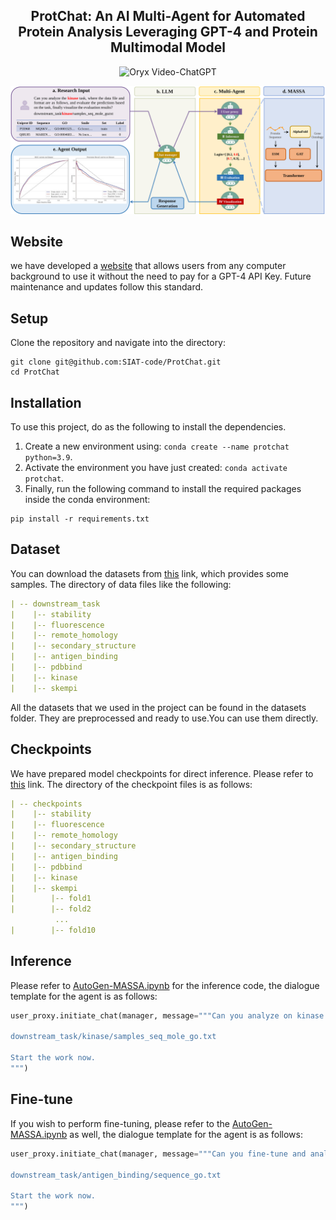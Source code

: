 <div align="center">
<h2>ProtChat: An AI Multi-Agent for Automated Protein Analysis Leveraging GPT-4 and Protein Multimodal Model</h2>

<p align="center">
    <img src="https://i.imgur.com/waxVImv.png" alt="Oryx Video-ChatGPT">
</p>

</div>

<p align="center"><img src="./figures/Figure1.svg" alt=""></p>

## Website

we have developed a [website](http://protchat-tool.online:8512) that allows users from any computer background to use it without the need to pay for a GPT-4 API Key. Future maintenance and updates follow this standard.

## Setup

Clone the repository and navigate into the directory:

```
git clone git@github.com:SIAT-code/ProtChat.git
cd ProtChat
```

## Installation

To use this project, do as the following to install the dependencies.

1. Create a new environment using: `conda create --name protchat python=3.9`.
2. Activate the environment you have just created: `conda activate protchat`.
3. Finally, run the following command to install the required packages inside the conda environment:

```commandline
pip install -r requirements.txt
```

## Dataset

You can download the datasets
from [this](https://drive.google.com/file/d/1SyYiE0XWZBZPQ4bjZntyWPK0BUCJ8p_d/view?usp=sharing)
link, which provides some samples. The directory of data files like the following:

```yaml
| -- downstream_task
|    |-- stability
|    |-- fluorescence
|    |-- remote_homology
|    |-- secondary_structure
|    |-- antigen_binding
|    |-- pdbbind
|    |-- kinase
|    |-- skempi
```

All the datasets that we used in the project can be found in the datasets folder. They are preprocessed and ready to
use.You can use them directly.

## Checkpoints
We have prepared model checkpoints for direct inference. Please refer to [this](https://drive.google.com/file/d/1-6gEmPm-JojQSV0ST0lWzchWQe-j-CWR/view?usp=sharing) link. The directory of the checkpoint files is as follows:
```yaml
| -- checkpoints
|    |-- stability
|    |-- fluorescence
|    |-- remote_homology
|    |-- secondary_structure
|    |-- antigen_binding
|    |-- pdbbind
|    |-- kinase
|    |-- skempi
|        |-- fold1
|        |-- fold2
          ...
|        |-- fold10
```

## Inference

Please refer to [AutoGen-MASSA.ipynb](./scripts/AutoGen-MASSA.ipynb) for the inference code, the dialogue template for the agent is as follows:
```python
user_proxy.initiate_chat(manager, message="""Can you analyze on kinase task which belongs to protein-drug interaction prediction benchmark, where the data file and format are as follows, and evaluate the predictions based on the task, finally visualize the evaluation results?

downstream_task/kinase/samples_seq_mole_go.txt

Start the work now.
""")
```

## Fine-tune

If you wish to perform fine-tuning, please refer to the [AutoGen-MASSA.ipynb](./scripts/AutoGen-MASSA.ipynb) as well, the dialogue template for the agent is as follows:
```python
user_proxy.initiate_chat(manager, message="""Can you fine-tune and analyze on antigen binding task which belongs to protein property prediction benchmark, where the data file and format are as follows, and evaluate the predictions based on the task, finally visualize the evaluation results?

downstream_task/antigen_binding/sequence_go.txt

Start the work now.
""")
```
